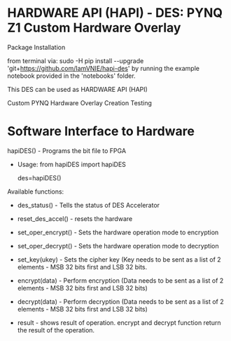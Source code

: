 # HARDWARE API (HAPI) - DES: PYNQ Z1 Custom Hardware Overlay

Package Installation

from terminal via: sudo -H pip install --upgrade 'git+https://github.com/IamVNIE/hapi-des'
by running the example notebook provided in the 'notebooks' folder.

This DES can be used as HARDWARE API (HAPI)

Custom PYNQ Hardware Overlay Creation Testing  

# Software Interface to Hardware

hapiDES() - Programs the bit file to FPGA
 - Usage: 
	from hapiDES import hapiDES
	
	des=hapiDES()

Available functions:

 - des_status() - Tells the status of DES Accelerator

 - reset_des_accel() - resets the hardware

 - set_oper_encrypt() - Sets the hardware operation mode to encryption

 - set_oper_decrypt() - Sets the hardware operation mode to decryption

 - set_key(ukey) - Sets the cipher key (Key needs to be sent as a list of 2 elements - MSB 32 bits first and LSB 32 bits.

 - encrypt(data) - Perform encryption (Data needs to be sent as a list of 2 elements - MSB 32 bits first and LSB 32 bits)

 - decrypt(data) - Perform decryption (Data needs to be sent as a list of 2 elements - MSB 32 bits first and LSB 32 bits)

 - result - shows result of operation. encrypt and decrypt function return the result of the operation.

